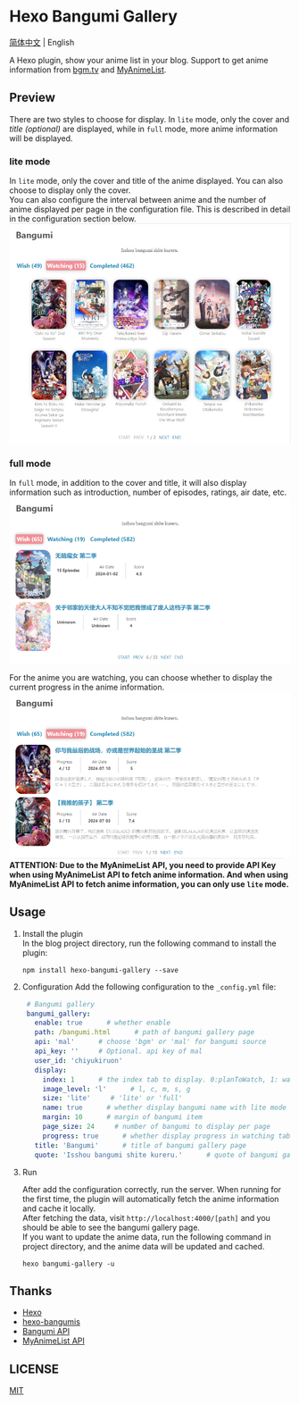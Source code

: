 # Hexo Bangumi Gallery

[简体中文](./README.md) | English

A Hexo plugin, show your anime list in your blog. Support to get anime information from [bgm.tv](https://bgm.tv/) and [MyAnimeList](https://myanimelist.net/).

## Preview

There are two styles to choose for display. In `lite` mode, only the cover and *title (optional)* are displayed, while in `full` mode, more anime information will be displayed.

### lite mode

In `lite` mode, only the cover and title of the anime displayed. You can also choose to display only the cover.  
You can also configure the interval between anime and the number of anime displayed per page in the configuration file. This is described in detail in the configuration section below.
![lite mode with title displayed](./docs/images/lite_mode_en.png "lite mode with title displayed")

### full mode

In `full` mode, in addition to the cover and title, it will also display information such as introduction, number of episodes, ratings, air date, etc.
![full mode](./docs/images/full_mode_en_2.png "full mode")

For the anime you are watching, you can choose whether to display the current progress in the anime information.
![display progress in watching tab with full mode](./docs/images/full_mode_en_1.png "display progress in watching tab with full mode")  
**ATTENTION: Due to the MyAnimeList API, you need to provide API Key when using MyAnimeList API to fetch anime information.
And when using MyAnimeList API to fetch anime information, you can only use `lite` mode.**

## Usage
1. Install the plugin  
   In the blog project directory, run the following command to install the plugin:
    ```shell
   npm install hexo-bangumi-gallery --save
   ```
   
2. Configuration
   Add the following configuration to the `_config.yml` file:
   ```yaml
    # Bangumi gallery
    bangumi_gallery:
      enable: true      # whether enable
      path: /bangumi.html      # path of bangumi gallery page
      api: 'mal'      # choose 'bgm' or 'mal' for bangumi source
      api_key: ''     # Optional. api key of mal
      user_id: 'chiyukiruon'
      display:
        index: 1      # the index tab to display. 0:planToWatch, 1: watching, 2: completed
        image_level: 'l'      # l, c, m, s, g
        size: 'lite'     # 'lite' or 'full'
        name: true      # whether display bangumi name with lite mode
        margin: 10      # margin of bangumi item
        page_size: 24     # number of bangumi to display per page
        progress: true      # whether display progress in watching tab with full mode
      title: 'Bangumi'      # title of bangumi gallery page
      quote: 'Isshou bangumi shite kureru.'      # quote of bangumi gallery page
   ```
   
3. Run

   After add the configuration correctly, run the server. When running for the first time, the plugin will automatically fetch the anime information and cache it locally.  
   After fetching the data, visit `http://localhost:4000/[path]` and you should be able to see the bangumi gallery page.  
   If you want to update the anime data, run the following command in project directory, and the anime data will be updated and cached.
    ```shell
   hexo bangumi-gallery -u
   ```
   
## Thanks
- [Hexo](https://hexo.io/)
- [hexo-bangumis](https://github.com/mmdjiji/hexo-bangumis)
- [Bangumi API](https://bangumi.github.io/api/#/)
- [MyAnimeList API](https://myanimelist.net/apiconfig/references/api/v2)

## LICENSE
[MIT](./LICENSE)